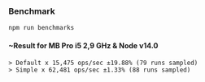 ### Benchmark

```
npm run benchmarks
```

#### ~Result for MB Pro i5 2,9 GHz & Node v14.0

```
> Default x 15,475 ops/sec ±19.88% (79 runs sampled)
> Simple x 62,481 ops/sec ±1.33% (88 runs sampled)
```
